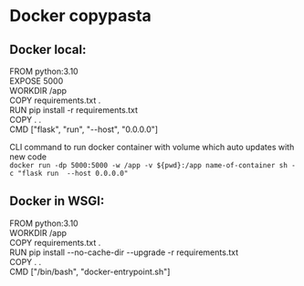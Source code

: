 # Docker copypasta
## Docker local:
FROM python:3.10  
EXPOSE 5000  
WORKDIR /app  
COPY requirements.txt .  
RUN pip install -r requirements.txt  
COPY . .  
CMD ["flask", "run", "--host", "0.0.0.0"]

CLI command to run docker container with volume which auto updates with new code  
`docker run -dp 5000:5000 -w /app -v ${pwd}:/app name-of-container sh -c "flask run 
--host 0.0.0.0"`

## Docker in WSGI:  
FROM python:3.10  
WORKDIR /app  
COPY requirements.txt .  
RUN pip install --no-cache-dir --upgrade -r requirements.txt  
COPY . .  
CMD ["/bin/bash", "docker-entrypoint.sh"]


